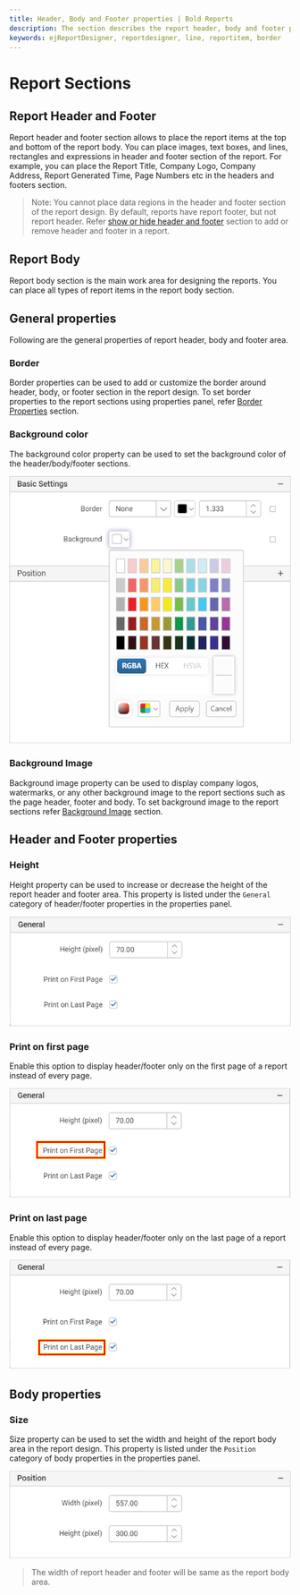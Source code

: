 ```yaml
---
title: Header, Body and Footer properties | Bold Reports
description: The section describes the report header, body and footer properties, the common and specific properties are categorized separately.
keywords: ejReportDesigner, reportdesigner, line, reportitem, border
---
```


# Report Sections

## Report Header and Footer

Report header and footer section allows to place the report items at the top and bottom of the report body. You can place images, text boxes, and lines, rectangles and expressions in header and footer section of the report. For example, you can place the Report Title, Company Logo, Company Address, Report Generated Time, Page Numbers etc in the headers and footers section.

> Note: You cannot place data regions in the header and footer section of the report design. By default, reports have report footer, but not report header. Refer [show or hide header and footer](/designer-guide/report-designer/compose-report/show-or-hide-header-footer-in-report/) section to add or remove header and footer in a report.
## Report Body

Report body section is the main work area for designing the reports. You can place all types of report items in the report body section.

## General properties

Following are the general properties of report header, body and footer area.

### Border

Border properties can be used to add or customize the border around header, body, or footer section in the report design. To set border properties to the report sections using properties panel, refer [Border Properties](/designer-guide/report-designer/compose-report/common-properties/#border-properties) section.
### Background color

The background color property can be used to set the background color of the header/body/footer sections.

![Background color](/static/assets/on-premise/images/report-designer/report-items/properties-panel/body-background-color-picker.png)

### Background Image

Background image property can be used to display company logos, watermarks, or any other background image to the report sections such as the page header, footer and body. To set background image to the report sections refer [Background Image](/designer-guide/report-designer/compose-report/background-image/) section.
## Header and Footer properties

### Height

Height property can be used to increase or decrease the height of the report header and footer area. This property is listed under the `General` category of header/footer properties in the properties panel.

![Header and footer height property](/static/assets/on-premise/images/report-designer/report-items/properties-panel/header-footer-height.png)

### Print on first page

Enable this option to display header/footer only on the first page of a report instead of every page.

![Print on first page](/static/assets/on-premise/images/report-designer/report-items/properties-panel/print-on-page-property.png)

### Print on last page

Enable this option to display header/footer only on the last page of a report instead of every page.

![Print on last page](/static/assets/on-premise/images/report-designer/report-items/properties-panel/print-on-last-page-property.png)

## Body properties

### Size

Size property can be used to set the width and height of the report body area in the report design. This property is listed under the `Position` category of body properties in the properties panel.

![Report body width and height](/static/assets/on-premise/images/report-designer/report-items/properties-panel/body-size-property.png)

> The width of report header and footer will be same as the report body area.